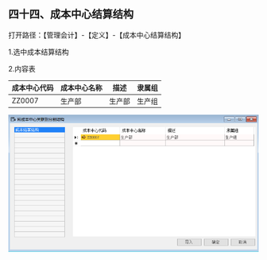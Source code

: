 ## 四十四、成本中心结算结构

打开路径：【管理会计】-【定义】-【成本中心结算结构】

1.选中成本结算结构

2.内容表

| **成本中心代码** | **成本中心名称** | **描述** | **隶属组** |
| ---------------- | ---------------- | -------- | ---------- |
| ZZ0007           | 生产部           | 生产部   | 生产组     |

![](BAP_QuickStart_Images\44.1.png)